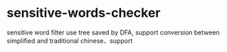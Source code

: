 # sensitive-words-checker
sensitive word filter use tree saved by DFA, support conversion between simplified and traditional chinese、support 
